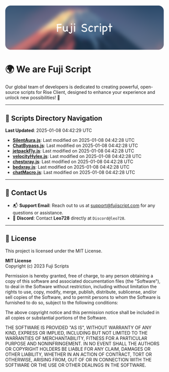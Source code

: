 ![Banner](.github/b.webp)

# 🌍 **We are Fuji Script**

Our global team of developers is dedicated to creating powerful, open-source scripts for Rise Client, designed to enhance your experience and unlock new possibilities! 🌟

---
<!-- SCRIPTS_NAVIGATION_START -->
## 📂 **Scripts Directory Navigation**

**Last Updated**: 2025-01-08 04:42:29 UTC

- **[SilentAura.js](scripts/SilentAura.js)**: Last modified on 2025-01-08 04:42:28 UTC
- **[ChatBypass.js](scripts/ChatBypass.js)**: Last modified on 2025-01-08 04:42:28 UTC
- **[jetpackFly.js](scripts/jetpackFly.js)**: Last modified on 2025-01-08 04:42:28 UTC
- **[velocityHylex.js](scripts/velocityHylex.js)**: Last modified on 2025-01-08 04:42:28 UTC
- **[chestxray.js](scripts/chestxray.js)**: Last modified on 2025-01-08 04:42:28 UTC
- **[bedxray.js](scripts/bedxray.js)**: Last modified on 2025-01-08 04:42:28 UTC
- **[chatMacro.js](scripts/chatMacro.js)**: Last modified on 2025-01-08 04:42:28 UTC

<!-- SCRIPTS_NAVIGATION_END -->

---

## 💬 **Contact Us**  
- 📬 **Support Email**: Reach out to us at [support@fujiscript.com](mailto:support@fujiscript.com) for any questions or assistance.  
- 💬 **Discord**: Contact **Leo728** directly at `Discord@leo728`.

---

## 📜 **License**

This project is licensed under the MIT License.  

**MIT License**  
Copyright (c) 2023 Fuji Scripts  

Permission is hereby granted, free of charge, to any person obtaining a copy of this software and associated documentation files (the "Software"), to deal in the Software without restriction, including without limitation the rights to use, copy, modify, merge, publish, distribute, sublicense, and/or sell copies of the Software, and to permit persons to whom the Software is furnished to do so, subject to the following conditions:  

The above copyright notice and this permission notice shall be included in all copies or substantial portions of the Software.  

THE SOFTWARE IS PROVIDED "AS IS", WITHOUT WARRANTY OF ANY KIND, EXPRESS OR IMPLIED, INCLUDING BUT NOT LIMITED TO THE WARRANTIES OF MERCHANTABILITY, FITNESS FOR A PARTICULAR PURPOSE AND NONINFRINGEMENT. IN NO EVENT SHALL THE AUTHORS OR COPYRIGHT HOLDERS BE LIABLE FOR ANY CLAIM, DAMAGES OR OTHER LIABILITY, WHETHER IN AN ACTION OF CONTRACT, TORT OR OTHERWISE, ARISING FROM, OUT OF OR IN CONNECTION WITH THE SOFTWARE OR THE USE OR OTHER DEALINGS IN THE SOFTWARE.  
